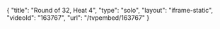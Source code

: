 {
    "title": "Round of 32, Heat 4",
    "type": "solo",
    "layout": "iframe-static",
    "videoId": "163767",
    "url": "\/tvpembed\/163767"
}